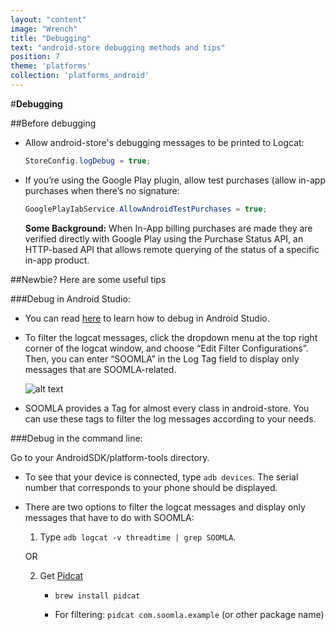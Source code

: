 ```yaml
---
layout: "content"
image: "Wrench"
title: "Debugging"
text: "android-store debugging methods and tips"
position: 7
theme: 'platforms'
collection: 'platforms_android'
---
```


#**Debugging**

##Before debugging

 - Allow android-store's debugging messages to be printed to Logcat:

    ``` java
    StoreConfig.logDebug = true;
    ```

 - If you’re using the Google Play plugin, allow test purchases (allow in-app purchases when there’s no signature:

    ``` java
    GooglePlayIabService.AllowAndroidTestPurchases = true;
    ```

    **Some Background:**
   When In-App billing purchases are made they are verified directly with Google Play using the Purchase Status API, an HTTP-based API that allows remote querying of the status of a specific in-app product.

##Newbie? Here are some useful tips

###Debug in Android Studio:

- You can read [here](https://developer.android.com/sdk/installing/studio-debug.html) to learn how to debug in Android Studio.

- To filter the logcat messages, click the dropdown menu at the top right corner of the logcat window, and choose “Edit Filter Configurations”. Then, you can enter “SOOMLA” in the Log Tag field to display only messages that are SOOMLA-related.

    ![alt text](/img/tutorial_img/debugging/logcatFilter.png "Debugging")

- SOOMLA provides a Tag for almost every class in android-store. You can use these tags to filter the log messages according to your needs.

###Debug in the command line:

Go to your AndroidSDK/platform-tools directory.

- To see that your device is connected, type `adb devices`. The serial number that corresponds to your phone should be displayed.

- There are two options to filter the logcat messages and display only messages that have to do with SOOMLA:


   1. Type `adb logcat -v threadtime | grep SOOMLA`.

    OR

   2. Get [Pidcat](https://github.com/JakeWharton/pidcat)

       - `brew install pidcat`

       - For filtering: `pidcat com.soomla.example` (or other package name)
